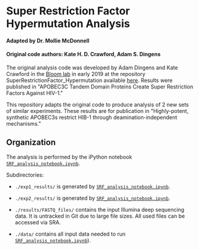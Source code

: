 # Super Restriction Factor Hypermutation Analysis

#### Adapted by Dr. Mollie McDonnell
#### Original code authors: Kate H. D. Crawford, Adam S. Dingens

The original analysis code was developed by Adam Dingens and Kate Crawford in the [Bloom lab](http://research.fhcrc.org/bloom/en.html) in early 2019 at the repository SuperRestrictionFactor_Hypermutation available [here](https://github.com/molliemcdonnell/SuperRestrictionFactor_Hypermutation). Results were published in "APOBEC3C Tandem Domain Proteins Create Super Restriction Factors Against HIV-1."


This repository adapts the original code to produce analysis of 2 new sets of similar experiments. These results are for publication in "Highly-potent, synthetic APOBEC3s restrict HIB-1 through deamination-independent mechanisms."



## Organization
The analysis is performed by the iPython notebook [`SRF_analysis_notebook.ipynb`](SRF_analysis_notebook.ipynb).

Subdirectories:

   * `./exp1_results/` is generated by [`SRF_analysis_notebook.ipynb`](SRF_analysis_notebook.ipynb).
   * `./exp2_results/` is generated by [`SRF_analysis_notebook.ipynb`](SRF_analysis_notebook.ipynb).

   * `./results/FASTQ_files/` contains the input Illumina deep sequencing data. It is untracked in Git due to large file sizes. All used files can be accessed via SRA.

   * `./data/` contains all input data needed to run [`SRF_analysis_notebook.ipynb`](SRF_analysis_notebook.ipynb)).
